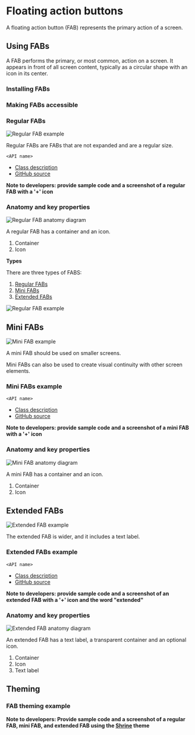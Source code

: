 <!--docs:
title: "Floating action button"
layout: detail
section: components
excerpt: "A floating action button (FAB) represents the primary action of a screen."
iconId: 
path: /catalog/floating-action-button/
-->

# Floating action buttons

A floating action button (FAB) represents the primary action of a screen.


## Using FABs

A FAB performs the primary, or most common, action on a screen. It appears in front of all screen content, typically as a circular shape with an icon in its center. 

### Installing FABs

### Making FABs accessible

### Regular FABs

![Regular FAB example](assets/regular-FAB.png)

Regular FABs are FABs that are not expanded and are a regular size.

`<API name>`
* [Class description]()
* [GitHub source]()

**Note to developers: provide sample code and a screenshot of a regular FAB with a '+' icon**

### Anatomy and key properties

![Regular FAB anatomy diagram](assets/FAB_anatomy-long.png)

A regular FAB has a container and an icon.

1. Container
1. Icon

**Types**

There are three types of FABS:

1. [Regular FABs](#regular-fabs)
2. [Mini FABs](#mini-fabs)
3. [Extended FABs](#extended-fabs)

![Regular FAB example](assets/FAB_types.png)


## Mini FABs

![Mini FAB example](assets/mini-FAB.png)

A mini FAB should be used on smaller screens.

Mini FABs can also be used to create visual continuity with other screen elements.

### Mini FABs example

`<API name>`
* [Class description]()
* [GitHub source]()

**Note to developers: provide sample code and a screenshot of a mini FAB with a '+' icon**
### Anatomy and key properties


![Mini FAB anatomy diagram](assets/miniFAB_anatomy-long.png)

A mini FAB has a container and an icon.


1. Container
1. Icon



## Extended FABs

![Extended FAB example](assets/extended-FAB.png)

The extended FAB is wider, and it includes a text label.

### Extended FABs example

`<API name>`
* [Class description]()
* [GitHub source]()

**Note to developers: provide sample code and a screenshot of an extended FAB with a '+' icon and the word "extended"**

### Anatomy and key properties

![Extended FAB anatomy diagram](assets/extended-FAB_anatomy-long.png)

An extended FAB has a text label, a transparent container and an optional icon.

1. Container
1. Icon
1. Text label

## Theming

### FAB theming example

**Note to developers: Provide sample code and a screenshot of a regular FAB, mini FAB, and extended FAB using the [Shrine](https://material.io/design/material-studies/shrine.html) theme**



